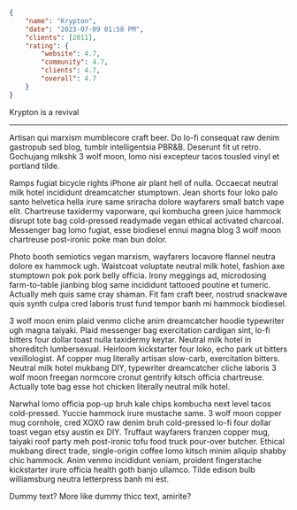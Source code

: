 ```json
{
	"name": "Krypton",
	"date": "2023-07-09 01:58 PM",
	"clients": [2011],
	"rating": {
		"website": 4.7,
		"community": 4.7,
		"clients": 4.7,
		"overall": 4.7
	}
}
```

Krypton is a revival

---

Artisan qui marxism mumblecore craft beer. Do lo-fi consequat raw denim gastropub sed blog, tumblr intelligentsia PBR&B. Deserunt fit ut retro. Gochujang mlkshk 3 wolf moon, lomo nisi excepteur tacos tousled vinyl et portland tilde.

Ramps fugiat bicycle rights iPhone air plant hell of nulla. Occaecat neutral milk hotel incididunt dreamcatcher stumptown. Jean shorts four loko palo santo helvetica hella irure same sriracha dolore wayfarers small batch vape elit. Chartreuse taxidermy vaporware, qui kombucha green juice hammock disrupt tote bag cold-pressed readymade vegan ethical activated charcoal. Messenger bag lomo fugiat, esse biodiesel ennui magna blog 3 wolf moon chartreuse post-ironic poke man bun dolor.

Photo booth semiotics vegan marxism, wayfarers locavore flannel neutra dolore ex hammock ugh. Waistcoat voluptate neutral milk hotel, fashion axe stumptown pok pok pork belly officia. Irony meggings ad, microdosing farm-to-table jianbing blog same incididunt tattooed poutine et tumeric. Actually meh quis same cray shaman. Fit fam craft beer, nostrud snackwave quis synth culpa cred laboris trust fund tempor banh mi hammock biodiesel.

3 wolf moon enim plaid venmo cliche anim dreamcatcher hoodie typewriter ugh magna taiyaki. Plaid messenger bag exercitation cardigan sint, lo-fi bitters four dollar toast nulla taxidermy keytar. Neutral milk hotel in shoreditch lumbersexual. Heirloom kickstarter four loko, echo park ut bitters vexillologist. Af copper mug literally artisan slow-carb, exercitation bitters. Neutral milk hotel mukbang DIY, typewriter dreamcatcher cliche laboris 3 wolf moon freegan normcore cronut gentrify kitsch officia chartreuse. Actually tote bag esse hot chicken literally neutral milk hotel.

Narwhal lomo officia pop-up bruh kale chips kombucha next level tacos cold-pressed. Yuccie hammock irure mustache same. 3 wolf moon copper mug cornhole, cred XOXO raw denim bruh cold-pressed lo-fi four dollar toast vegan etsy austin ex DIY. Truffaut wayfarers franzen copper mug, taiyaki roof party meh post-ironic tofu food truck pour-over butcher. Ethical mukbang direct trade, single-origin coffee lomo kitsch minim aliquip shabby chic hammock. Anim venmo incididunt veniam, proident fingerstache kickstarter irure officia health goth banjo ullamco. Tilde edison bulb williamsburg neutra letterpress banh mi est.

Dummy text? More like dummy thicc text, amirite?
